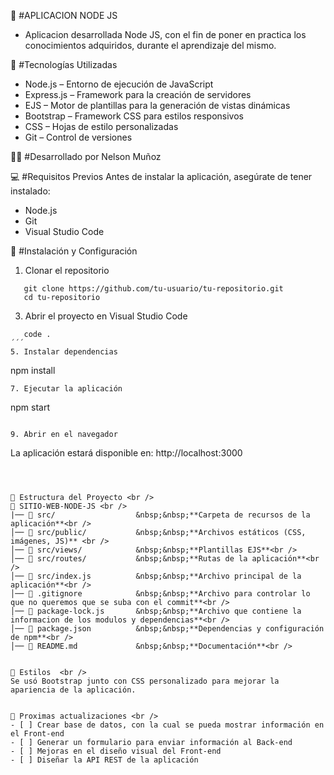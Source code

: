 📌 #APLICACION NODE JS
- Aplicacion desarrollada Node JS, con el fin de poner en practica los conocimientos adquiridos, durante el aprendizaje del mismo.


🚀 #Tecnologías Utilizadas
- Node.js – Entorno de ejecución de JavaScript
- Express.js – Framework para la creación de servidores
- EJS – Motor de plantillas para la generación de vistas dinámicas
- Bootstrap – Framework CSS para estilos responsivos
- CSS – Hojas de estilo personalizadas
- Git – Control de versiones


👨‍💻 #Desarrollado por
Nelson Muñoz


💻 #Requisitos Previos
Antes de instalar la aplicación, asegúrate de tener instalado:

- Node.js
- Git
- Visual Studio Code


📂 #Instalación y Configuración <br />
1. Clonar el repositorio
```
   git clone https://github.com/tu-usuario/tu-repositorio.git
   cd tu-repositorio
```
3. Abrir el proyecto en Visual Studio Code
```
   code .
´´´
5. Instalar dependencias
```
   npm install
```
7. Ejecutar la aplicación
```
   npm start
```

9. Abrir en el navegador
```
   La aplicación estará disponible en: http://localhost:3000
```



📌 Estructura del Proyecto <br />
📂 SITIO-WEB-NODE-JS <br />
|── 📂 src/                  &nbsp;&nbsp;**Carpeta de recursos de la aplicación**<br />
│── 📂 src/public/           &nbsp;&nbsp;**Archivos estáticos (CSS, imágenes, JS)** <br />
│── 📂 src/views/            &nbsp;&nbsp;**Plantillas EJS**<br />
│── 📂 src/routes/           &nbsp;&nbsp;**Rutas de la aplicación**<br />
│── 📜 src/index.js          &nbsp;&nbsp;**Archivo principal de la aplicación**<br />
│── 📜 .gitignore            &nbsp;&nbsp;**Archivo para controlar lo que no queremos que se suba con el commit**<br /> 
│── 📜 package-lock.js       &nbsp;&nbsp;**Archivo que contiene la informacion de los modulos y dependencias**<br />
│── 📜 package.json          &nbsp;&nbsp;**Dependencias y configuración de npm**<br />
│── 📜 README.md             &nbsp;&nbsp;**Documentación**<br />


🎨 Estilos  <br />
Se usó Bootstrap junto con CSS personalizado para mejorar la apariencia de la aplicación.


📌 Proximas actualizaciones <br />
- [ ] Crear base de datos, con la cual se pueda mostrar información en el Front-end
- [ ] Generar un formulario para enviar información al Back-end
- [ ] Mejoras en el diseño visual del Front-end
- [ ] Diseñar la API REST de la aplicación
   
